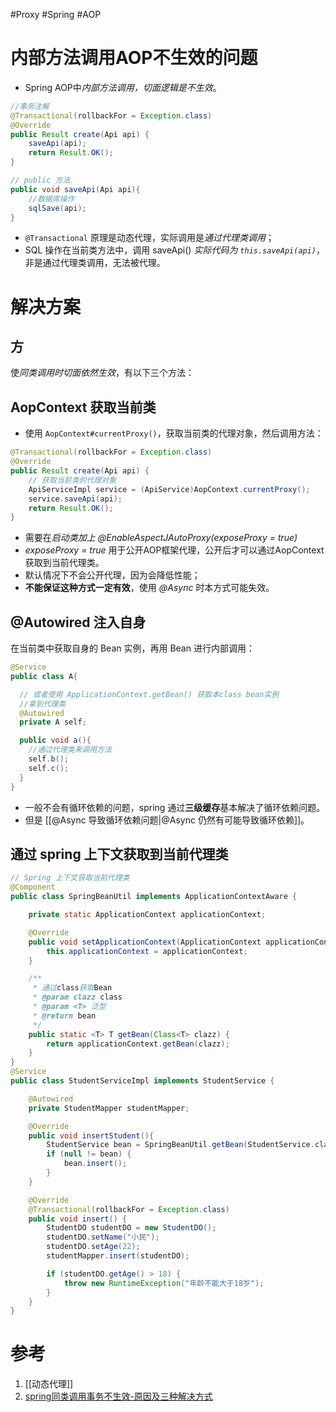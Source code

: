 #Proxy #Spring #AOP 

# 内部方法调用AOP不生效的问题
- Spring AOP中*内部方法调用，切面逻辑是不生效*。

```java
//事务注解
@Transactional(rollbackFor = Exception.class)
@Override  
public Result create(Api api) {  
    saveApi(api);    
    return Result.OK();  
}

// public 方法
public void saveApi(Api api){
    //数据库操作
	sqlSave(api);
}
```

- `@Transactional` 原理是动态代理，实际调用是*通过代理类调用*； 
- SQL 操作在当前类方法中，调用 saveApi() *实际代码为 `this.saveApi(api)`*，非是通过代理类调用，无法被代理。

# 解决方案
## 方

使*同类调用时切面依然生效*，有以下三个方法：

## AopContext 获取当前类
 - 使用 `AopContext#currentProxy()`，获取当前类的代理对象，然后调用方法：
```java
@Transactional(rollbackFor = Exception.class)
@Override  
public Result create(Api api) {
	// 获取当前类的代理对象
	ApiServiceImpl service = (ApiService)AopContext.currentProxy();
	service.saveApi(api);    
	return Result.OK();  
}
```
- 需要在*启动类加上 @EnableAspectJAutoProxy(exposeProxy = true)*
- *exposeProxy = true* 用于公开AOP框架代理，公开后才可以通过AopContext获取到当前代理类。
- 默认情况下不会公开代理，因为会降低性能；
- **不能保证这种方式一定有效**，使用 *@Async* 时本方式可能失效。


## @Autowired 注入自身

在当前类中获取自身的 Bean 实例，再用 Bean 进行内部调用：
```java
@Service
public class A{

  // 或者使用 ApplicationContext.getBean() 获取本class bean实例
  //拿到代理类
  @Autowired
  private A self;

  public void a(){
    //通过代理类来调用方法
    self.b();
    self.c();
  }
}
```
- 一般不会有循环依赖的问题，spring 通过**三级缓存**基本解决了循环依赖问题。
- 但是 [[@Async 导致循环依赖问题|@Async 仍然有可能导致循环依赖]]。

## 通过 spring 上下文获取到当前代理类
```java
// Spring 上下文获取当前代理类
@Component
public class SpringBeanUtil implements ApplicationContextAware {

    private static ApplicationContext applicationContext;

    @Override
    public void setApplicationContext(ApplicationContext applicationContext) throws BeansException {
        this.applicationContext = applicationContext;
    }

    /**
     * 通过class获取Bean
     * @param clazz class
     * @param <T> 泛型
     * @return bean
     */
    public static <T> T getBean(Class<T> clazz) {
        return applicationContext.getBean(clazz);
    }
}
@Service
public class StudentServiceImpl implements StudentService {

    @Autowired
    private StudentMapper studentMapper;

    @Override
    public void insertStudent(){
        StudentService bean = SpringBeanUtil.getBean(StudentService.class);
        if (null != bean) {
            bean.insert();
        }
    }

    @Override
    @Transactional(rollbackFor = Exception.class)
    public void insert() {
        StudentDO studentDO = new StudentDO();
        studentDO.setName("小民");
        studentDO.setAge(22);
        studentMapper.insert(studentDO);

        if (studentDO.getAge() > 18) {
            throw new RuntimeException("年龄不能大于18岁");
        }
    }
}
```


# 参考
1. [[动态代理]]
2. [spring同类调用事务不生效-原因及三种解决方式 ](https://www.jianshu.com/p/083605986c8f)